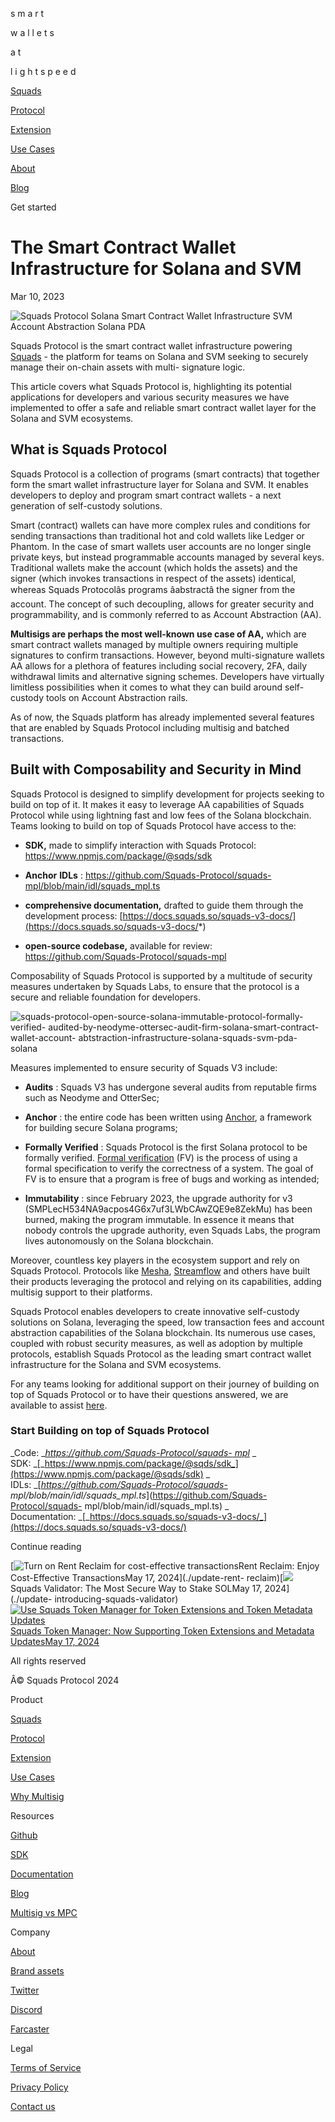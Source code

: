 s m a r t

w a l l e t s

a t

l i g h t s p e e d

[Squads](../)

[Protocol](../protocol)

[Extension](../extension)

[Use Cases](../use-cases)

[About](https://www.sqds.io/)

[Blog](../blog)

[](../)

Get started

# The Smart Contract Wallet Infrastructure for Solana and SVM

Mar 10, 2023

![Squads Protocol Solana Smart Contract Wallet Infrastructure SVM Account
Abstraction Solana
PDA](https://framerusercontent.com/images/XHhURNnA2l0xC2b4i3Kp5LAFPE.png)

Squads Protocol is the smart contract wallet infrastructure powering
[Squads](https://squads.so/blog/what-is-squads) \- the platform for teams on
Solana and SVM seeking to securely manage their on-chain assets with multi-
signature logic.

This article covers what Squads Protocol is, highlighting its potential
applications for developers and various security measures we have implemented
to offer a safe and reliable smart contract wallet layer for the Solana and
SVM ecosystems.

## What is Squads Protocol

Squads Protocol is a collection of programs (smart contracts) that together
form the smart wallet infrastructure layer for Solana and SVM. It enables
developers to deploy and program smart contract wallets - a next generation of
self-custody solutions.

Smart (contract) wallets can have more complex rules and conditions for
sending transactions than traditional hot and cold wallets like Ledger or
Phantom. In the case of smart wallets user accounts are no longer single
private keys, but instead programmable accounts managed by several keys.
Traditional wallets make the account (which holds the assets) and the signer
(which invokes transactions in respect of the assets) identical, whereas
Squads Protocolâs programs âabstractâ the signer from the account. The
concept of such decoupling, allows for greater security and programmability,
and is commonly referred to as Account Abstraction (AA).

**Multisigs are perhaps the most well-known use case of AA,** which are smart
contract wallets managed by multiple owners requiring multiple signatures to
confirm transactions. However, beyond multi-signature wallets AA allows for a
plethora of features including social recovery, 2FA, daily withdrawal limits
and alternative signing schemes. Developers have virtually limitless
possibilities when it comes to what they can build around self-custody tools
on Account Abstraction rails.

As of now, the Squads platform has already implemented several features that
are enabled by Squads Protocol including multisig and batched transactions.

## Built with Composability and Security in Mind

Squads Protocol is designed to simplify development for projects seeking to
build on top of it. It makes it easy to leverage AA capabilities of Squads
Protocol while using lightning fast and low fees of the Solana blockchain.
Teams looking to build on top of Squads Protocol have access to the:

  * **SDK,** made to simplify interaction with Squads Protocol: <https://www.npmjs.com/package/@sqds/sdk>

  * **Anchor** **IDLs** : <https://github.com/Squads-Protocol/squads-mpl/blob/main/idl/squads_mpl.ts>

  * **comprehensive documentation,** drafted to guide them through the development process: [https://docs.squads.so/squads-v3-docs/](https://docs.squads.so/squads-v3-docs/*)

  * **open-source codebase,** available for review: <https://github.com/Squads-Protocol/squads-mpl>

Composability of Squads Protocol is supported by a multitude of security
measures undertaken by Squads Labs, to ensure that the protocol is a secure
and reliable foundation for developers.

![squads-protocol-open-source-solana-immutable-protocol-formally-verified-
audited-by-neodyme-ottersec-audit-firm-solana-smart-contract-wallet-account-
abtstraction-infrastructure-solana-squads-svm-pda-
solana](https://framerusercontent.com/images/HAWk5AgecBs8CJBNmjbCgMe4UU.png)

Measures implemented to ensure security of Squads V3 include:

  * **Audits** : Squads V3 has undergone several audits from reputable firms such as Neodyme and OtterSec;

  * **Anchor** : the entire code has been written using [Anchor](https://www.anchor-lang.com/), a framework for building secure Solana programs;

  * **Formally Verified** : Squads Protocol is the first Solana protocol to be formally verified. [Formal verification](https://osec.io/blog/2023-01-26-formally-verifying-solana-programs) (FV) is the process of using a formal specification to verify the correctness of a system. The goal of FV is to ensure that a program is free of bugs and working as intended;

  * **Immutability** : since February 2023, the upgrade authority for v3 (SMPLecH534NA9acpos4G6x7uf3LWbCAwZQE9e8ZekMu) has been burned, making the program immutable. In essence it means that nobody controls the upgrade authority, even Squads Labs, the program lives autonomously on the Solana blockchain.

Moreover, countless key players in the ecosystem support and rely on Squads
Protocol. Protocols like [Mesha](https://www.mesha.club/),
[Streamflow](https://streamflow.finance/) and others have built their products
leveraging the protocol and relying on its capabilities, adding multisig
support to their platforms.

Squads Protocol enables developers to create innovative self-custody solutions
on Solana, leveraging the speed, low transaction fees and account abstraction
capabilities of the Solana blockchain. Its numerous use cases, coupled with
robust security measures, as well as adoption by multiple protocols, establish
Squads Protocol as the leading smart contract wallet infrastructure for the
Solana and SVM ecosystems.

For any teams looking for additional support on their journey of building on
top of Squads Protocol or to have their questions answered, we are available
to assist [here](https://discord.com/invite/YPXz64TrKs).

  

### Start Building on top of Squads Protocol

 _Code:  _[_https://github.com/Squads-Protocol/squads-
mpl_](https://github.com/Squads-Protocol/squads-mpl) _  
SDK:
_[_https://www.npmjs.com/package/@sqds/sdk_](https://www.npmjs.com/package/@sqds/sdk)
_  
IDLs:  _[_https://github.com/Squads-Protocol/squads-
mpl/blob/main/idl/squads_mpl.ts_](https://github.com/Squads-Protocol/squads-
mpl/blob/main/idl/squads_mpl.ts) _  
Documentation:
_[_https://docs.squads.so/squads-v3-docs/_](https://docs.squads.so/squads-v3-docs/)

  

Continue reading

[![Turn on Rent Reclaim for cost-effective
transactions](https://framerusercontent.com/images/eOILakO7M19S8jwBSRmPIXJhg.png)Rent
Reclaim: Enjoy Cost-Effective TransactionsMay 17, 2024](./update-rent-
reclaim)[![](https://framerusercontent.com/images/WOKbvF0y1nHBuYDN78pvmWH8zU.png)
Squads Validator: The Most Secure Way to Stake SOLMay 17, 2024](./update-
introducing-squads-validator)[![Use Squads Token Manager for Token Extensions
and Token Metadata
Updates](https://framerusercontent.com/images/7HnkhwbJM5yCrT3XKC9bXCdaoM.png)Squads
Token Manager: Now Supporting Token Extensions and Metadata UpdatesMay 17,
2024](./update-token-manager-token-extensions-and-metadata-updates)

[](../)

All rights reserved

Â© Squads Protocol 2024

Product

[Squads](../)

[Protocol](../protocol)

[Extension](../extension)

[Use Cases](../use-cases)

[Why Multisig](https://squads.so/blog/what-are-multisig-wallets)

Resources

[Github](https://github.com/Squads-Protocol)

[SDK](https://www.npmjs.com/package/@sqds/multisig)

[Documentation](https://docs.squads.so/main/basics/welcome-to-squads)

[Blog](../blog)

[Multisig vs MPC](https://squads.so/blog/mpc-wallets-risks-vs-multisig)

Company

[About](../about)

[Brand assets](../brand-assets)

[Twitter](https://twitter.com/squadsprotocol)

[Discord](https://discord.com/invite/YPXz64TrKs)

[Farcaster](https://warpcast.com/squads)

Legal

[Terms of Service](../legal/terms-of-service)

[Privacy Policy](../legal/privacy-policy)

[Contact us](https://discord.com/invite/YPXz64TrKs)

